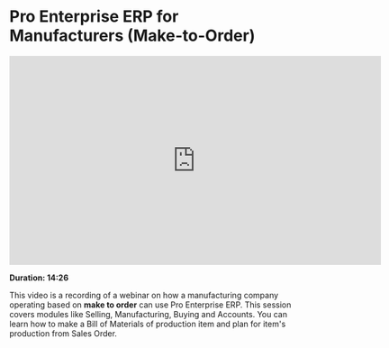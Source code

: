 <!-- add-breadcrumbs -->
# Pro Enterprise ERP for Manufacturers (Make-to-Order)

<iframe width="660" height="371" src="https://www.youtube.com/embed/xE74wdQU5cc" frameborder="0" allowfullscreen></iframe>

**Duration: 14:26**

This video is a recording of a webinar on how a manufacturing company operating based on **make to order** can use Pro Enterprise ERP. This session covers modules like Selling, Manufacturing, Buying and Accounts. You can learn how to make a Bill of Materials of production item and plan for item's production from Sales Order.